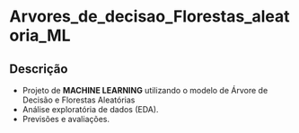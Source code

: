 # Arvores_de_decisao_Florestas_aleatoria_ML
## Descrição
 * Projeto de **MACHINE LEARNING** utilizando o modelo de Árvore de Decisão e Florestas Aleatórias
 * Análise exploratória de dados (EDA).
 * Previsões e avaliações.


